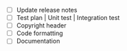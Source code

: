 - [ ] Update release notes
- [ ] Test plan | Unit test | Integration test
- [ ] Copyright header
- [ ] Code formatting
- [ ] Documentation
